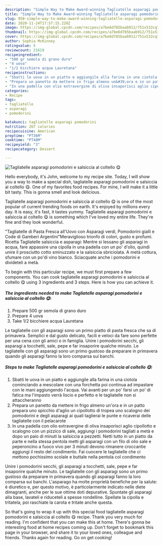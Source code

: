 ```yaml
---
description: "Simple Way to Make Award-winning Tagliatelle asparagi pomodorini e salsiccia al coltello 😋"
title: "Simple Way to Make Award-winning Tagliatelle asparagi pomodorini e salsiccia al coltello 😋"
slug: 958-simple-way-to-make-award-winning-tagliatelle-asparagi-pomodorini-e-salsiccia-al-coltello
date: 2020-11-24T17:57:15.228Z
image: https://img-global.cpcdn.com/recipes/a7be6d785baab912/751x532cq70/tagliatelle-asparagi-pomodorini-e-salsiccia-al-coltello-😋-recipe-main-photo.jpg
thumbnail: https://img-global.cpcdn.com/recipes/a7be6d785baab912/751x532cq70/tagliatelle-asparagi-pomodorini-e-salsiccia-al-coltello-😋-recipe-main-photo.jpg
cover: https://img-global.cpcdn.com/recipes/a7be6d785baab912/751x532cq70/tagliatelle-asparagi-pomodorini-e-salsiccia-al-coltello-😋-recipe-main-photo.jpg
author: Sophia McKinney
ratingvalue: 5
reviewcount: 21619
recipeingredient:
- "500 gr semola di grano duro"
- "4 uova"
- "1/2 bicchiere acqua Lauretana"
recipeinstructions:
- "Sbatti le uova in un piatto e aggiungile alla farina in una ciotola cominciando a mescolare con una forchetta poi continua ad impastare con le mani aggiungendo l&#39;acqua. Vai avanti per un po&#39; farsi un po&#39; di fatica ma l&#39;impasto verrà liscio e perfetto e le tagliatelle non si attaccheranno"
- "Prepara un panetto da mettere in frigo almeno un&#39;ora e in un patto prepara uno spicchio d&#39;aglio un cipollotto di tropea uno scalogno dei pomodorini e degli asparagi ai quali taglierai le punte e ricaverai delle tagliatelle con il pelacarote"
- "In una padella con olio extravergine di oliva insaporisci aglio cipollotto e scalogno con un pizzico di sale, aggiungi i pomodorini tagliati a metà e dopo un paio di minuti la salsiccia a pezzetti. Netti tutto in un piatto da parte e nella stessa pentola metti gli asparagi con un filo di olio sale e peperoncino a fuoco vivo per 3 minuti devono rimanere croccantie aggiungi il resto del condimento. Fai cuocere le tagliatelle che ci mettono pochissimo scolale e buttale nella pentola col condimento"
categories:
- Recipe
tags:
- tagliatelle
- asparagi
- pomodorini

katakunci: tagliatelle asparagi pomodorini 
nutrition: 267 calories
recipecuisine: American
preptime: "PT36M"
cooktime: "PT48M"
recipeyield: "3"
recipecategory: Dessert

---
```



![Tagliatelle asparagi pomodorini e salsiccia al coltello 😋](https://img-global.cpcdn.com/recipes/a7be6d785baab912/751x532cq70/tagliatelle-asparagi-pomodorini-e-salsiccia-al-coltello-😋-recipe-main-photo.jpg)

Hello everybody, it's John, welcome to my recipe site. Today, I will show you a way to make a special dish, tagliatelle asparagi pomodorini e salsiccia al coltello 😋. One of my favorites food recipes. For mine, I will make it a little bit tasty. This is gonna smell and look delicious.

Tagliatelle asparagi pomodorini e salsiccia al coltello 😋 is one of the most popular of current trending foods on earth. It's enjoyed by millions every day. It is easy, it's fast, it tastes yummy. Tagliatelle asparagi pomodorini e salsiccia al coltello 😋 is something which I've loved my entire life. They're fine and they look wonderful.

&#34;Tagliatelle di Pasta Fresca all&#39;Uovo con Asparagi verdi, Pomodorini gialli e Code di Gamberi Argentini&#34;Meraviglioso trionfo di colori, gusto e profumi. Ricetta Tagliatelle salsiccia e asparagi: Mentre si lessano gli asparagi in acqua, fare appassire una cipolla in una padella con un po&#39; d&#39;olio, quindi unire il prosciutto cotto sminuzzato e la salsiccia sbriciolata. A metà cottura, sfumare con un po&#39;di vino bianco. Sciacquate anche i pomodorini e divideteli a metà.


To begin with this particular recipe, we must first prepare a few components. You can cook tagliatelle asparagi pomodorini e salsiccia al coltello 😋 using 3 ingredients and 3 steps. Here is how you can achieve it.

<!--inarticleads1-->

##### The ingredients needed to make Tagliatelle asparagi pomodorini e salsiccia al coltello 😋:

1. Prepare 500 gr semola di grano duro
1. Prepare 4 uova
1. Take 1/2 bicchiere acqua Lauretana


Le tagliatelle con gli asparagi sono un primo piatto di pasta fresca che sa di primavera. Semplici e dal gusto delicato, facili e veloci da fare sono perfette per una cena con gli amici o in famiglia. Unire i pomodorini secchi, gli asparagi a tocchetti, sale, pepe e far insaporire qualche minuto. Le tagliatelle con gli asparagi sono un primo gustoso da preparare in primavera quando gli asparagi fanno la loro comparsa sui banchi. 

<!--inarticleads2-->

##### Steps to make Tagliatelle asparagi pomodorini e salsiccia al coltello 😋:

1. Sbatti le uova in un piatto e aggiungile alla farina in una ciotola cominciando a mescolare con una forchetta poi continua ad impastare con le mani aggiungendo l&#39;acqua. Vai avanti per un po&#39; farsi un po&#39; di fatica ma l&#39;impasto verrà liscio e perfetto e le tagliatelle non si attaccheranno
1. Prepara un panetto da mettere in frigo almeno un&#39;ora e in un patto prepara uno spicchio d&#39;aglio un cipollotto di tropea uno scalogno dei pomodorini e degli asparagi ai quali taglierai le punte e ricaverai delle tagliatelle con il pelacarote
1. In una padella con olio extravergine di oliva insaporisci aglio cipollotto e scalogno con un pizzico di sale, aggiungi i pomodorini tagliati a metà e dopo un paio di minuti la salsiccia a pezzetti. Netti tutto in un piatto da parte e nella stessa pentola metti gli asparagi con un filo di olio sale e peperoncino a fuoco vivo per 3 minuti devono rimanere croccantie aggiungi il resto del condimento. Fai cuocere le tagliatelle che ci mettono pochissimo scolale e buttale nella pentola col condimento


Unire i pomodorini secchi, gli asparagi a tocchetti, sale, pepe e far insaporire qualche minuto. Le tagliatelle con gli asparagi sono un primo gustoso da preparare in primavera quando gli asparagi fanno la loro comparsa sui banchi. L&#39;asparago ha molte proprietà benefiche per la salute: è diuretico e, per questo motivo, è particolarmente indicato nelle diete dimagranti, anche per le sue ottime doti depurative. Spuntate gli asparagi alla base, lavateli e riduceteli a spesse rondelline. Spellate la cipolla e tritatela, poi raschiate la carota e tritate anche questa. 

So that's going to wrap it up with this special food tagliatelle asparagi pomodorini e salsiccia al coltello 😋 recipe. Thank you very much for reading. I'm confident that you can make this at home. There's gonna be interesting food at home recipes coming up. Don't forget to bookmark this page in your browser, and share it to your loved ones, colleague and friends. Thanks again for reading. Go on get cooking!
